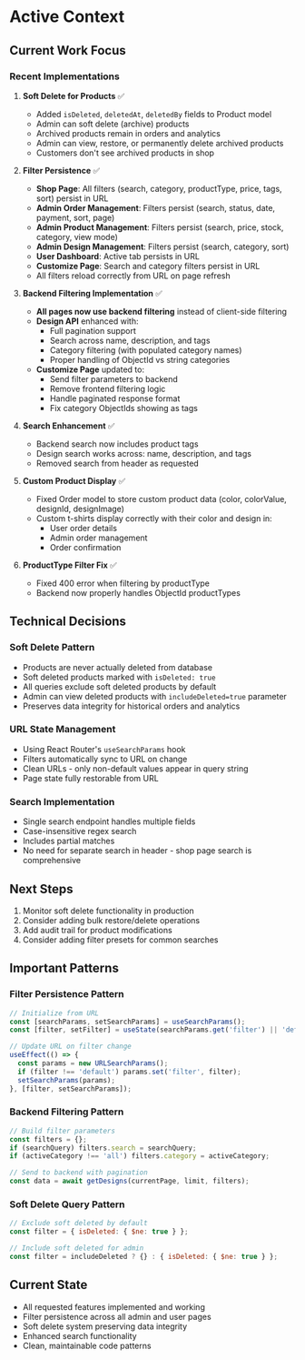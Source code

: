 # Active Context

## Current Work Focus

### Recent Implementations
1. **Soft Delete for Products** ✅
   - Added `isDeleted`, `deletedAt`, `deletedBy` fields to Product model
   - Admin can soft delete (archive) products
   - Archived products remain in orders and analytics
   - Admin can view, restore, or permanently delete archived products
   - Customers don't see archived products in shop

2. **Filter Persistence** ✅
   - **Shop Page**: All filters (search, category, productType, price, tags, sort) persist in URL
   - **Admin Order Management**: Filters persist (search, status, date, payment, sort, page)
   - **Admin Product Management**: Filters persist (search, price, stock, category, view mode)
   - **Admin Design Management**: Filters persist (search, category, sort)
   - **User Dashboard**: Active tab persists in URL
   - **Customize Page**: Search and category filters persist in URL
   - All filters reload correctly from URL on page refresh

3. **Backend Filtering Implementation** ✅
   - **All pages now use backend filtering** instead of client-side filtering
   - **Design API** enhanced with:
     - Full pagination support
     - Search across name, description, and tags
     - Category filtering (with populated category names)
     - Proper handling of ObjectId vs string categories
   - **Customize Page** updated to:
     - Send filter parameters to backend
     - Remove frontend filtering logic
     - Handle paginated response format
     - Fix category ObjectIds showing as tags

4. **Search Enhancement** ✅
   - Backend search now includes product tags
   - Design search works across: name, description, and tags
   - Removed search from header as requested

5. **Custom Product Display** ✅
   - Fixed Order model to store custom product data (color, colorValue, designId, designImage)
   - Custom t-shirts display correctly with their color and design in:
     - User order details
     - Admin order management
     - Order confirmation

6. **ProductType Filter Fix** ✅
   - Fixed 400 error when filtering by productType
   - Backend now properly handles ObjectId productTypes

## Technical Decisions

### Soft Delete Pattern
- Products are never actually deleted from database
- Soft deleted products marked with `isDeleted: true`
- All queries exclude soft deleted products by default
- Admin can view deleted products with `includeDeleted=true` parameter
- Preserves data integrity for historical orders and analytics

### URL State Management
- Using React Router's `useSearchParams` hook
- Filters automatically sync to URL on change
- Clean URLs - only non-default values appear in query string
- Page state fully restorable from URL

### Search Implementation
- Single search endpoint handles multiple fields
- Case-insensitive regex search
- Includes partial matches
- No need for separate search in header - shop page search is comprehensive

## Next Steps
1. Monitor soft delete functionality in production
2. Consider adding bulk restore/delete operations
3. Add audit trail for product modifications
4. Consider adding filter presets for common searches

## Important Patterns

### Filter Persistence Pattern
```typescript
// Initialize from URL
const [searchParams, setSearchParams] = useSearchParams();
const [filter, setFilter] = useState(searchParams.get('filter') || 'default');

// Update URL on filter change
useEffect(() => {
  const params = new URLSearchParams();
  if (filter !== 'default') params.set('filter', filter);
  setSearchParams(params);
}, [filter, setSearchParams]);
```

### Backend Filtering Pattern
```javascript
// Build filter parameters
const filters = {};
if (searchQuery) filters.search = searchQuery;
if (activeCategory !== 'all') filters.category = activeCategory;

// Send to backend with pagination
const data = await getDesigns(currentPage, limit, filters);
```

### Soft Delete Query Pattern
```javascript
// Exclude soft deleted by default
const filter = { isDeleted: { $ne: true } };

// Include soft deleted for admin
const filter = includeDeleted ? {} : { isDeleted: { $ne: true } };
```

## Current State
- All requested features implemented and working
- Filter persistence across all admin and user pages
- Soft delete system preserving data integrity
- Enhanced search functionality
- Clean, maintainable code patterns
